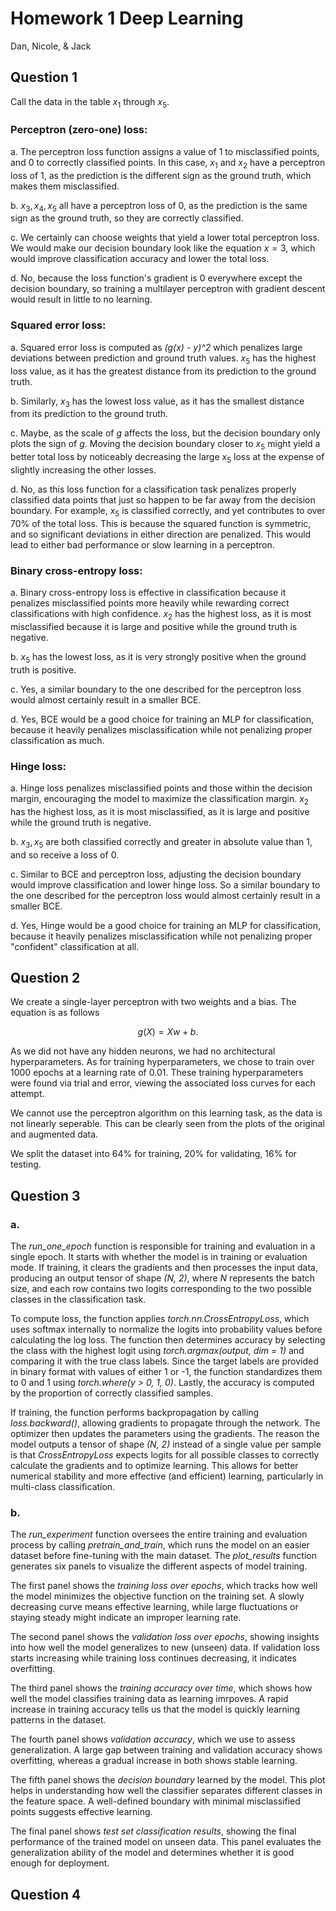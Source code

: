 # Homework 1 Deep Learning
Dan, Nicole, & Jack

## Question 1

Call the data in the table $x_1$ through $x_5$.

### Perceptron (zero-one) loss:
a. The perceptron loss function assigns a value of 1 to misclassified points, and 0 to correctly classified points. In this case, $x_1$ and $x_2$ have a perceptron loss of $1$, as the prediction is the different sign as the ground truth, which makes them misclassified.

b. $x_3, x_4, x_5$ all have a perceptron loss of $0$, as the prediction is the same sign as the ground truth, so they are correctly classified.

c. We certainly can choose weights that yield a lower total perceptron loss. We would make our decision boundary look like the equation $x=3$, which would improve classification accuracy and lower the total loss. 

d. No, because the loss function's gradient is $0$ everywhere except the decision boundary, so training a multilayer perceptron with gradient descent would result in little to no learning.

### Squared error loss:
a. Squared error loss is computed as *(g(x) - y)^2* which penalizes large deviations between prediction and ground truth values. $x_5$ has the highest loss value, as it has the greatest distance from its prediction to the ground truth.

b. Similarly, $x_3$ has the lowest loss value, as it has the smallest distance from its prediction to the ground truth. 

c. Maybe, as the scale of $g$ affects the loss, but the decision boundary only plots the sign of $g$. Moving the decision boundary closer to $x_5$ might yield a better total loss by noticeably decreasing the large $x_5$ loss at the expense of slightly increasing the other losses. 

d. No, as this loss function for a classification task penalizes properly classified data points that just so happen to be far away from the decision boundary. For example, $x_5$ is classified correctly, and yet contributes to over 70% of the total loss. This is because the squared function is symmetric, and so significant deviations in either direction are penalized. This would lead to either bad performance or slow learning in a perceptron.

### Binary cross-entropy loss:
a. Binary cross-entropy loss is effective in classification because it penalizes misclassified points more heavily while rewarding correct classifications with high confidence. $x_2$ has the highest loss, as it is most misclassified because it is large and positive while the ground truth is negative.

b. $x_5$ has the lowest loss, as it is very strongly positive when the ground truth is positive.

c. Yes, a similar boundary to the one described for the perceptron loss would almost certainly result in a smaller BCE.

d. Yes, BCE would be a good choice for training an MLP for classification, because it heavily penalizes misclassification while not penalizing proper classification as much.

### Hinge loss:
a. Hinge loss penalizes misclassified points and those within the decision margin, encouraging the model to maximize the classification margin. $x_2$ has the highest loss, as it is most misclassified, as it is large and positive while the ground truth is negative.

b. $x_3, x_5$ are both classified correctly and greater in absolute value than $1$, and so receive a loss of $0$.

c. Similar to BCE and perceptron loss, adjusting the decision boundary would improve classification and lower hinge loss. So a similar boundary to the one described for the perceptron loss would almost certainly result in a smaller BCE.

d. Yes, Hinge would be a good choice for training an MLP for classification, because it heavily penalizes misclassification while not penalizing proper "confident" classification at all.

## Question 2

We create a single-layer perceptron with two weights and a bias. The equation is as follows

$$g(X) = Xw + b.$$

As we did not have any hidden neurons, we had no architectural hyperparameters. As for training hyperparameters, we chose to train over $1000$ epochs at a learning rate of $0.01$. These training hyperparameters were found via trial and error, viewing the associated loss curves for each attempt. 

We cannot use the perceptron algorithm on this learning task, as the data is not linearly seperable. This can be clearly seen from the plots of the original and augmented data. 

We split the dataset into 64% for training, 20% for validating, 16% for testing. 

## Question 3
### a. 

The *run_one_epoch* function is responsible for training and evaluation in a single epoch. It starts with whether the model is in training or evaluation mode. If training, it clears the gradients and then processes the input data, producing an output tensor of shape *(N, 2)*, where *N* represents the batch size, and each row contains two logits corresponding to the two possible classes in the classification task. 

To compute loss, the function applies *torch.nn.CrossEntropyLoss*, which uses softmax internally to normalize the logits into probability values before calculating the log loss. The function then determines accuracy by selecting the class with the highest logit using *torch.argmax(output, dim = 1)* and comparing it with the true class labels. Since the target labels are provided in binary format with values of either 1 or -1, the function standardizes them to 0 and 1 using *torch.where(y > 0, 1, 0)*. Lastly, the accuracy is computed by the proportion of correctly classified samples.

If training, the function performs backpropagation by calling *loss.backward()*, allowing gradients to propagate through the network. The optimizer then updates the parameters using the gradients. The reason the model outputs a tensor of shape *(N, 2)* instead of a single value per sample is that *CrossEntropyLoss* expects logits for all possible classes to correctly calculate the gradients and to optimize learning. This allows for better numerical stability and more effective (and efficient) learning, particularly in multi-class classification.

### b. 

The *run_experiment* function oversees the entire training and evaluation process by calling *pretrain_and_train*, which runs the model on an easier dataset before fine-tuning with the main dataset. The *plot_results* function generates six panels to visualize the different aspects of model training. 

The first panel shows the *training loss over epochs*, which tracks how well the model minimizes the objective function on the training set. A slowly decreasing curve means effective learning, while large fluctuations or staying steady might indicate an improper learning rate. 

The second panel shows the *validation loss over epochs*, showing insights into how well the model generalizes to new (unseen) data. If validation loss starts increasing while training loss continues decreasing, it indicates overfitting.

The third panel shows the *training accuracy over time*, which shows how well the model classifies training data as learning imrpoves. A rapid increase in training accuracy tells us that the model is quickly learning patterns in the dataset. 

The fourth panel shows *validation accuracy*, which we use to assess generalization. A large gap between training and validation accuracy shows overfitting, whereas a gradual increase in both shows stable learning.

The fifth panel shows the *decision boundary* learned by the model. This plot helps in understanding how well the classifier separates different classes in the feature space. A well-defined boundary with minimal misclassified points suggests effective learning.

The final panel shows *test set classification results*, showing the final performance of the trained model on unseen data. This panel evaluates the generalization ability of the model and determines whether it is good enough for deployment.

## Question 4

